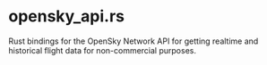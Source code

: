 # opensky_api.rs
Rust bindings for the OpenSky Network API for getting realtime and historical flight data for non-commercial purposes.
